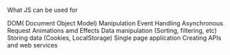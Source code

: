 
What JS can be used for

DOM( Document Object Model) Manipulation
Event Handling
Asynchronous Request
Animations amd Effects
Data manipulation (Sorting, filtering, etc)
Storing data (Cookies, LocalStorage)
Single page application
Creating APIs and web services